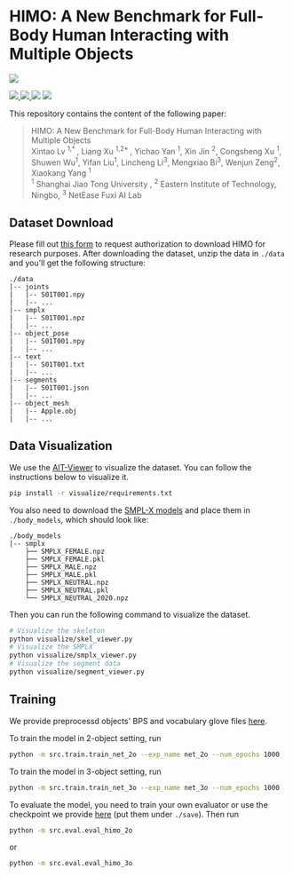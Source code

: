 # HIMO: A New Benchmark for Full-Body Human Interacting with Multiple Objects

![](./assets/teaser.png)

<p align="left">
  <a href=''>
    <img src='https://img.shields.io/badge/Arxiv-2312.16051-A42C25?style=flat&logo=arXiv&logoColor=A42C25'>
  </a>
  <a href=''>
    <img src='https://img.shields.io/badge/Paper-PDF-yellow?style=flat&logo=arXiv&logoColor=yellow'>
  </a>
  <a href='https://lvxintao.github.io/himo'>
  <img src='https://img.shields.io/badge/Project-Page-pink?style=flat&logo=Google%20chrome&logoColor=pink'></a>
  <a href="" target='_blank'>
    <img src="https://visitor-badge.laobi.icu/badge?page_id=LvXinTao.HIMO_dataset&left_color=gray&right_color=orange">
  </a>
</p>

This repository contains the content of the following paper:
> HIMO: A New Benchmark for Full-Body Human Interacting with Multiple Objects <br> Xintao Lv <sup>1,* </sup>, Liang Xu <sup>1,2* </sup>, Yichao Yan <sup>1</sup>, Xin Jin <sup>2</sup>, Congsheng Xu <sup>1</sup>, Shuwen Wu<sup>1</sup>, Yifan Liu<sup>1</sup>, Lincheng Li<sup>3</sup>, Mengxiao Bi<sup>3</sup>, Wenjun Zeng<sup>2</sup>, Xiaokang Yang <sup>1</sup> <br>
> <sup>1</sup> Shanghai Jiao Tong University , <sup>2</sup> Eastern Institute of Technology, Ningbo, <sup>3</sup> NetEase Fuxi AI Lab


## Dataset Download
Please fill out [this form](https://docs.google.com/forms/d/e/1FAIpQLSdl5adeyKxBSBFZpgs0A7-dAouRkMFAGUP5iz3zxGDj_PhB1w/viewform) to request authorization to download HIMO for research purposes.
After downloading the dataset, unzip the data in `./data` and you'll get the following structure:
```shell
./data
|-- joints
|   |-- S01T001.npy
|   |-- ...
|-- smplx
|   |-- S01T001.npz
|   |-- ...
|-- object_pose
|   |-- S01T001.npy
|   |-- ...
|-- text
|   |-- S01T001.txt
|   |-- ...
|-- segments
|   |-- S01T001.json
|   |-- ...
|-- object_mesh
|   |-- Apple.obj
|   |-- ...

```

## Data Visualization
We use the [AIT-Viewer](https://github.com/eth-ait/aitviewer) to visualize the dataset. You can follow the instructions below to visualize it.
```bash
pip install -r visualize/requirements.txt
```
You also need to download the [SMPL-X models](https://smpl-x.is.tue.mpg.de/) and place them in `./body_models`, which should look like:
```shell
./body_models
|-- smplx
    ├── SMPLX_FEMALE.npz
    ├── SMPLX_FEMALE.pkl
    ├── SMPLX_MALE.npz
    ├── SMPLX_MALE.pkl
    ├── SMPLX_NEUTRAL.npz
    ├── SMPLX_NEUTRAL.pkl
    └── SMPLX_NEUTRAL_2020.npz
```
Then you can run the following command to visualize the dataset.
```bash
# Visualize the skeleton
python visualize/skel_viewer.py
# Visualize the SMPLX
python visualize/smplx_viewer.py
# Visualize the segment data
python visualize/segment_viewer.py
```

## Training 
We provide preprocessd objects' BPS and vocabulary glove files [here](https://drive.google.com/drive/folders/11PYdla0R9GIyYXqDPMle9208Hv8MaUMo?usp=sharing).

To train the model in 2-object setting, run
```bash
python -m src.train.train_net_2o --exp_name net_2o --num_epochs 1000
```
To train the model in 3-object setting, run
```bash
python -m src.train.train_net_3o --exp_name net_3o --num_epochs 1000
```
To evaluate the model, you need to train your own evaluator or use the checkpoint we provide [here](https://drive.google.com/drive/folders/11PYdla0R9GIyYXqDPMle9208Hv8MaUMo?usp=sharing) (put them under `./save`).
Then run
```bash
python -m src.eval.eval_himo_2o
```
or
```bash
python -m src.eval.eval_himo_3o
```
